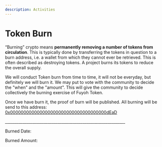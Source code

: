 ```yaml
---
description: Activities
---
```


# Token Burn

“Burning” crypto means **permanently removing a number of tokens from circulation**. This is typically done by transferring the tokens in question to a burn address, i.e. a wallet from which they cannot ever be retrieved. This is often described as destroying tokens. A project burns its tokens to reduce the overall supply.

We will conduct Token burn from time to time, it will not be everyday, but definitely we will burn it. We may put to vote with the community to decide the "when" and the "amount". This will give the community to decide collectively the burning exercise of Fuyoh Token.

Once we have burn it, the proof of burn will be published. All burning will be send to this address: [0x000000000000000000000000000000000000dEaD](https://bscscan.com/address/0x000000000000000000000000000000000000dead)&#x20;

\_\_\_\_\_\_\_\_\_\_\_\_\_\_\_\_\_\_\_\_\_\_\_\_\_\_\_\_\_\_\_\_\_\_\_\_\_\_\_\_\_\_\_\_\_\_\_\_\_\_\_\_\_\_\_\_\_\_\_\_\_\_

Burned Date:

Burned Amount:
